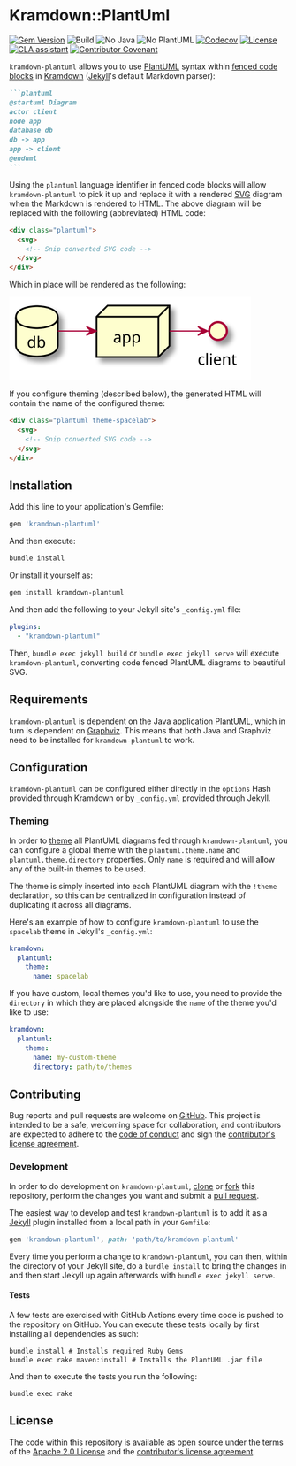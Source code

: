 # Kramdown::PlantUml

[![Gem Version][gem-badge]][gem-url]
![Build][build-badge]
![No Java][no-java-build-badge]
![No PlantUML][no-plantuml-badge]
[![Codecov][codecov-badge]][codecov]
[![License][license-badge]][license]
[![CLA assistant][cla-badge]][cla]
[![Contributor Covenant][coc-badge]][coc]

`kramdown-plantuml` allows you to use [PlantUML][plantuml] syntax within [fenced
code blocks][fenced] in [Kramdown][kramdown] ([Jekyll][jekyll]'s default
Markdown parser):

````md
```plantuml
@startuml Diagram
actor client
node app
database db
db -> app
app -> client
@enduml
```
````

Using the `plantuml` language identifier in fenced code blocks will allow
`kramdown-plantuml` to pick it up and replace it with a rendered [SVG][svg]
diagram when the Markdown is rendered to HTML. The above diagram will be
replaced with the following (abbreviated) HTML code:

```html
<div class="plantuml">
  <svg>
    <!-- Snip converted SVG code -->
  </svg>
</div>
```

Which in place will be rendered as the following:

![Rendered SVG Diagram][diagram-svg]

If you configure theming (described below), the generated HTML will contain the
name of the configured theme:

```html
<div class="plantuml theme-spacelab">
  <svg>
    <!-- Snip converted SVG code -->
  </svg>
</div>
```

## Installation

Add this line to your application's Gemfile:

```ruby
gem 'kramdown-plantuml'
```

And then execute:

```sh
bundle install
```

Or install it yourself as:

```sh
gem install kramdown-plantuml
```

And then add the following to your Jekyll site's `_config.yml` file:

```yaml
plugins:
  - "kramdown-plantuml"
```

Then, `bundle exec jekyll build` or `bundle exec jekyll serve` will execute
`kramdown-plantuml`, converting code fenced PlantUML diagrams to beautiful
SVG.

## Requirements

`kramdown-plantuml` is dependent on the Java application [PlantUML], which in
turn is dependent on [Graphviz]. This means that both Java and Graphviz need to
be installed for `kramdown-plantuml` to work.

## Configuration

`kramdown-plantuml` can be configured either directly in the `options` Hash
provided through Kramdown or by `_config.yml` provided through Jekyll.

### Theming

In order to [theme] all PlantUML diagrams fed through `kramdown-plantuml`, you
can configure a global theme with the `plantuml.theme.name` and
`plantuml.theme.directory` properties. Only `name` is required and will allow
any of the built-in themes to be used.

The theme is simply inserted into each PlantUML diagram with the `!theme`
declaration, so this can be centralized in configuration instead of duplicating
it across all diagrams.

Here's an example of how to configure `kramdown-plantuml` to use the `spacelab`
theme in Jekyll's `_config.yml`:

```yaml
kramdown:
  plantuml:
    theme:
      name: spacelab
```

If you have custom, local themes you'd like to use, you need to provide the
`directory` in which they are placed alongside the `name` of the theme you'd
like to use:

```yaml
kramdown:
  plantuml:
    theme:
      name: my-custom-theme
      directory: path/to/themes
```

## Contributing

Bug reports and pull requests are welcome on [GitHub][github]. This project is
intended to be a safe, welcoming space for collaboration, and contributors are
expected to adhere to the [code of conduct][coc] and sign the
[contributor's license agreement][cla].

### Development

In order to do development on `kramdown-plantuml`, [clone] or [fork]
this repository, perform the changes you want and submit a [pull request][pr].

The easiest way to develop and test `kramdown-plantuml` is to add it as a
[Jekyll][jekyll] plugin installed from a local path in your `Gemfile`:

```ruby
gem 'kramdown-plantuml', path: 'path/to/kramdown-plantuml'
```

Every time you perform a change to `kramdown-plantuml`, you can then, within
the directory of your Jekyll site, do a `bundle install` to bring the changes
in and then start Jekyll up again afterwards with `bundle exec jekyll serve`.

#### Tests

A few tests are exercised with GitHub Actions every time code is pushed to the
repository on GitHub. You can execute these tests locally by first installing
all dependencies as such:

```shell
bundle install # Installs required Ruby Gems
bundle exec rake maven:install # Installs the PlantUML .jar file
```

And then to execute the tests you run the following:

```shell
bundle exec rake
```

## License

The code within this repository is available as open source under the terms of
the [Apache 2.0 License][license] and the [contributor's license
agreement][cla].

[build-badge]:          https://github.com/SwedbankPay/kramdown-plantuml/workflows/Ruby%20Gem/badge.svg?branch=main
[cla-badge]:            https://cla-assistant.io/readme/badge/SwedbankPay/kramdown-plantuml
[cla]:                  https://cla-assistant.io/SwedbankPay/kramdown-plantuml
[clone]:                https://docs.github.com/en/free-pro-team@latest/github/creating-cloning-and-archiving-repositories/cloning-a-repository
[coc-badge]:            https://img.shields.io/badge/Contributor%20Covenant-v2.0%20adopted-ff69b4.svg
[coc]:                  ./CODE_OF_CONDUCT.md
[codecov-badge]:        https://codecov.io/gh/SwedbankPay/kramdown-plantuml/branch/main/graph/badge.svg?token=U3QJLVG3HY
[codecov]:              https://codecov.io/gh/SwedbankPay/kramdown-plantuml/
[diagram-svg]:          ./spec/examples/diagram.svg
[fenced]:               https://www.markdownguide.org/extended-syntax/#syntax-highlighting
[fork]:                 https://docs.github.com/en/free-pro-team@latest/github/getting-started-with-github/fork-a-repo
[gem-badge]:            https://badge.fury.io/rb/kramdown-plantuml.svg
[gem-url]:              https://rubygems.org/gems/kramdown-plantuml
[gems]:                 https://rubygems.org
[github]:               https://github.com/SwedbankPay/kramdown-plantuml/
[graphviz]:             https://graphviz.org/
[jekyll]:               https://jekyllrb.com/
[kramdown]:             https://kramdown.gettalong.org/
[license-badge]:        https://img.shields.io/github/license/SwedbankPay/kramdown-plantuml
[license]:              https://opensource.org/licenses/Apache-2.0
[no-java-build-badge]:  https://github.com/SwedbankPay/kramdown-plantuml/workflows/No%20Java/badge.svg?branch=main
[no-plantuml-badge]:    https://github.com/SwedbankPay/kramdown-plantuml/workflows/No%20PlantUML/badge.svg?branch=main
[plantuml]:             https://plantuml.com/
[pr]:                   https://docs.github.com/en/free-pro-team@latest/github/collaborating-with-issues-and-pull-requests/about-pull-requests
[svg]:                  https://developer.mozilla.org/en-US/docs/Web/SVG
[theme]:                https://plantuml.com/theme
